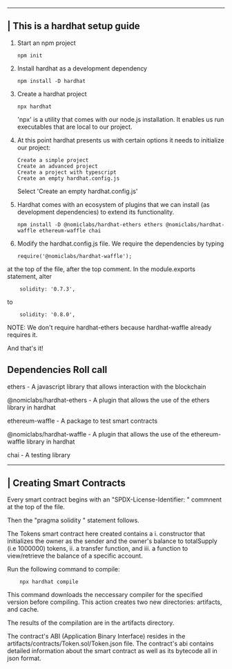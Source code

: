 ___________________________________________________
| This is a hardhat setup guide
---------------------------------------------------
1.  Start an npm project

        npm init

2.  Install hardhat as a development dependency 

        npm install -D hardhat

3.  Create a hardhat project

        npx hardhat

    'npx' is a utility that comes with our node.js installation. It enables us run executables that are local to our project.   
 
4.  At this point hardhat presents us with certain options it needs to initialize our project:

        Create a simple project
        Create an advanced project
        Create a project with typescript
        Create an empty hardhat.config.js

    Select 'Create an empty hardhat.config.js'

5.  Hardhat comes with an ecosystem of plugins that we can install (as development dependencies) to extend its functionality.

        npm install -D @nomiclabs/hardhat-ethers ethers @nomiclabs/hardhat-waffle ethereum-waffle chai

6.  Modify the hardhat.config.js file. We require the dependencies by typing

        require('@nomiclabs/hardhat-waffle');

at the top of the file, after the top comment. In the module.exports statement, alter 

        solidity: '0.7.3',
    
to
    
        solidity: '0.8.0',

NOTE: We don't require hardhat-ethers because hardhat-waffle already requires it.

And that's it!



Dependencies Roll call
----------------------
ethers                      - A javascript library that allows
                              interaction with the blockchain

@nomiclabs/hardhat-ethers   - A plugin that allows the use of the
                              ethers library in hardhat

ethereum-waffle             - A package to test smart
                              contracts      

@nomiclabs/hardhat-waffle   - A plugin that allows the use of the
                              ethereum-waffle library in hardhat   

chai                        - A testing library   



___________________________________________________
| Creating Smart Contracts
---------------------------------------------------
Every smart contract begins with an "SPDX-License-Identifier: <SPDX-License>" commnent at the top of the file.

Then the "pragma solidity <version>" statement follows.

The Tokens smart contract here created contains a 
        i.      constructor that initializes the owner as the sender and the owner's balance to totalSupply (i.e 1000000) tokens,
        ii.     a transfer function, and
        iii.    a function to view/retrieve the  balance of a specific account.

Run the following command to compile:

        npx hardhat compile

This command downloads the neccessary compiler for the specified version before compiling. This action creates two new directories: 
        artifacts, and 
        cache.

The results of the compilation are in the artifacts directory.

The contract's ABI (Application Binary Interface) resides in the  artifacts/contracts/Token.sol/Token.json file. The contract's abi contains detailed information about the smart contract as well as its bytecode all in json format.